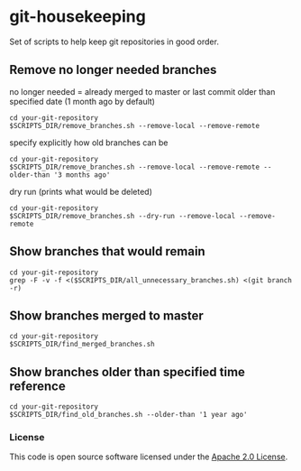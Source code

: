 
# git-housekeeping

Set of scripts to help keep git repositories in good order.

## Remove no longer needed branches

no longer needed = already merged to master or last commit older than specified date (1 month ago by default)

```
cd your-git-repository
$SCRIPTS_DIR/remove_branches.sh --remove-local --remove-remote
```

specify explicitly how old branches can be
```
cd your-git-repository
$SCRIPTS_DIR/remove_branches.sh --remove-local --remove-remote --older-than '3 months ago'
```

dry run (prints what would be deleted)
```
cd your-git-repository
$SCRIPTS_DIR/remove_branches.sh --dry-run --remove-local --remove-remote
```

## Show branches that would remain

```
cd your-git-repository
grep -F -v -f <($SCRIPTS_DIR/all_unnecessary_branches.sh) <(git branch -r)
```

## Show branches merged to master

```
cd your-git-repository
$SCRIPTS_DIR/find_merged_branches.sh
```

## Show branches older than specified time reference
```
cd your-git-repository
$SCRIPTS_DIR/find_old_branches.sh --older-than '1 year ago'
```

### License

This code is open source software licensed under the [Apache 2.0 License]("http://www.apache.org/licenses/LICENSE-2.0.html").
